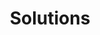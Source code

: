---
title: Solutions
description: "These guides include solutions that incorporate Akamai's cloud computing services with other Akamai products."
authors: ["Linode"]
contributors: ["Linode"]
published: 2022-10-04
keywords: ["linode", "akamai"]
tags: ["linode platform", "akamai platform", "use case"]
license: '[CC BY-ND 4.0](https://creativecommons.org/licenses/by-nd/4.0)'
show_in_lists: true
aliases: ['/guides/akamai/get-started/']
---
